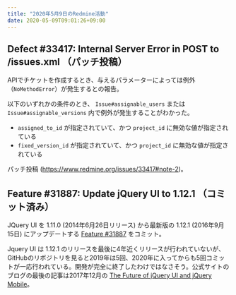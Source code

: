 ```yaml
---
title: "2020年5月9日のRedmine活動"
date: 2020-05-09T09:01:26+09:00
---
```


## Defect #33417: Internal Server Error in POST to /issues.xml （パッチ投稿）

APIでチケットを作成するとき、与えるパラメーターによっては例外（`NoMethodError`）が発生するとの報告。

以下のいずれかの条件のとき、 `Issue#assignable_users` または `Issue#assignable_versions` 内で例外が発生することがわかった。

* `assigned_to_id` が指定されていて、かつ `project_id` に無効な値が指定されている
* `fixed_version_id` が指定されていて、かつ `project_id` に無効な値が指定されている

パッチ投稿 (https://www.redmine.org/issues/33417#note-2)。

## Feature #31887: Update jQuery UI to 1.12.1 （コミット済み）

JQuery UI を 1.11.0 (2014年6月26日リリース) から最新版の 1.12.1 (2016年9月15日) にアップデートする [Feature #31887](/issues/31887/) をコミット。

Jquery UI は 1.12.1 のリリースを最後に4年近くリリースが行われていないが、GitHubのリポジトリを見ると2019年は5回、2020年に入ってからも5回コミットが一応行われている。開発が完全に終了したわけではなさそう。公式サイトのブログの最後の記事は2017年12月の [The Future of jQuery UI and jQuery Mobile](https://blog.jqueryui.com/2017/12/the-future-of-jquery-ui-and-jquery-mobile/)。
